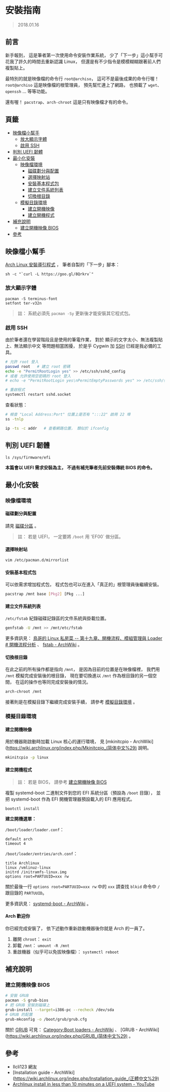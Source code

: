 安裝指南
=======


> 2018.01.16



## 前言


新手報到， 這是筆者第一次使用命令安裝作業系統，
少了「下一步」這小幫手可花我了許久的時間去重新認識 Linux，
但還是有不少指令是模模糊糊跟著前人們複製貼上。


最特別的就是映像檔的命令行 `root@archiso`，
這可不是最後成果的命令行喔！
`root@archiso` 這是映像檔的根管理員，
預先幫忙連上了網路， 也預載了 `wget`、`openssh` ... 等等功能。

還有喔！
`pacstrap`、`arch-chroot` 這是只有映像檔才有的命令。



## 頁籤


* [映像檔小幫手](#映像檔小幫手)
    * [放大顯示字體](#放大顯示字體)
    * [啟用 SSH](#啟用-ssh)
* [判別 UEFI 韌體](#判別-uefi-韌體)
* [最小化安裝](#最小化安裝)
  * [映像檔環境](#映像檔環境)
    * [磁碟劃分與配置](#磁碟劃分與配置)
    * [選擇映射站](#選擇映射站)
    * [安裝基本程式包](#安裝基本程式包)
    * [建立文件系統列表](#建立文件系統列表)
    * [切換根目錄](#切換根目錄)
  * [模擬目錄環境](#模擬目錄環境)
    * [建立開機映像](#建立開機映像)
    * [建立開機程式](#建立開機程式)
* [補充說明](#補充說明)
  * [建立開機映像 BIOS](#建立開機映像-bios)
* [參考](#參考)



## 映像檔小幫手


[Arch Linux 安裝導引程式](https://raw.githubusercontent.com/BwayCer/archlinux.booklet/gh-pages/mmrepo/installGuide.sh)
， 筆者自製的「下一步」腳本：

```
sh -c "`curl -L https://goo.gl/8Qrkrv`"
```



### 放大顯示字體


```
pacman -S terminus-font
setfont ter-v32n
```

> 註： 系統必須先 `pacman -Sy` 更新後才能安裝其它程式包。



### 啟用 SSH


由於筆者還在學習階段且是使用的筆電作業，
對於 顯示的文字太小、無法複製貼上、無法顯示中文 等問題相當困擾，
於是乎 Cygwin 加 [SSH](/appendix/bilingual.html#安全殼)
已經是我必備的工具。


```sh
# 允許 root 登入
passwd root   # 建立 root 密碼
echo -e "PermitRootLogin yes" >> /etc/ssh/sshd_config
# 或者 允許使用空密碼的 root 登入
# echo -e "PermitRootLogin yes\nPermitEmptyPasswords yes" >> /etc/ssh/sshd_config

# 重啟程式
systemctl restart sshd.socket
```


查看狀態：

```sh
# 檢查 "Local Address:Port" 位置上是否有 ":::22" 啟用 22 埠
ss -tnlp

ip -ts -c addr   # 查看網路位置， 類似於 ifconfig
```



## 判別 UEFI 韌體


```
ls /sys/firmware/efi
```

**本篇會以 UEFI 需求安裝為主， 不過有補充筆者先前安裝傳統 BIOS 的命令。**



## 最小化安裝


### 映像檔環境


#### 磁碟劃分與配置


請見 [磁碟分區](./disk_partition.md) 。

> 註： 若是 UEFI， 一定要將 `/boot` 用 'EF00` 做分區。



#### 選擇映射站


```sh
vim /etc/pacman.d/mirrorlist
```



#### 安裝基本程式包


可以依需求增加程式包，
程式包也可以在進入「真正的」根管理員後繼續安裝。

```sh
pacstrap /mnt base [Pkg2] [Pkg ...]
```



#### 建立文件系統列表


`/etc/fstab` 紀錄磁碟記錄區的文件系統與掛載位置。

```sh
genfstab -U /mnt >> /mnt/etc/fstab
```

更多資訊見：
[鳥哥的 Linux 私房菜 -- 第十九章、開機流程、模組管理與 Loader # 開機流程分析](http://linux.vbird.org/linux_basic/0510osloader.php#startup)
、
[fstab - ArchWiki](https://wiki.archlinux.org/index.php/Fstab)
。



#### 切換根目錄


在此之前的所有操作都是指向 `/mnt`，
是因為目前的位置是在映像檔裡， 我們用 `/mnt` 模擬完成安裝後的根目錄，
現在要切換進以 `/mnt` 作為根目錄的另一個空間，
在這的操作也等同完成安裝後的情況。

```sh
arch-chroot /mnt
```


接著則是在模擬目錄下繼續完成安裝手續， 請參考 [模擬目錄環境](#模擬目錄環境) 。



### 模擬目錄環境


#### 建立開機映像


用於機器剛啟動時加載 Linux 核心的運行環境，
見 [mkinitcpio - ArchWiki](https://wiki.archlinux.org/index.php/Mkinitcpio_(简体中文%29)
說明。

```sh
mkinitcpio -p linux
```



#### 建立開機程式


> 註： 若是 BIOS， 請參考 [建立開機映像 BIOS](#建立開機映像-bios)


複製 systemd-boot 二進制文件到您的 EFI 系統分區（預設為 `/boot` 目錄），
並把 systemd-boot 作為 EFI 開機管理器預設載入的 EFI 應用程式。

```
bootctl install
```


**建立開機選單：**


`/boot/loader/loader.conf`：

```
default arch
timeout 4
```


`/boot/loader/entries/arch.conf`：

```
title Archlinux
linux /vmlinuz-linux
initrd /initramfs-linux.img
options root=PARTUUID=xxx rw
```

關於最後一行 `options root=PARTUUID=xxx rw`
中的 `xxx` 請查找 `blkid` 命令中 `/` 跟目錄的 `PARTUUID`。


更多資訊見： [systemd-boot - ArchWiki](https://wiki.archlinux.org/index.php/Systemd-boot) 。


#### Arch 歡迎你


你已經完成安裝了， 依下述動作重新啟動機器後你就是 Arch 的一員了。

  1. 離開 `chroot`： `exit`
  2. 卸載 `/mnt`： `umount -R /mnt`
  3. 重啟機器（似乎可以免拔映像檔）： `systemctl reboot`



## 補充說明


### 建立開機映像 BIOS


```sh
# 安裝 GRUB
pacman -S grub-bios
# 把 GRUB 安裝到磁碟上
grub-install --target=i386-pc --recheck /dev/sda
# GRUB 的配置
grub-mkconfig -o /boot/grub/grub.cfg
```


關於 [GRUB](/appendix/bilingual.md#偉大的開機加載程式) 可見：
  [Category:Boot loaders - ArchWiki](https://wiki.archlinux.org/index.php/Category:Boot_loaders)
  、
  [GRUB - ArchWiki](https://wiki.archlinux.org/index.php/GRUB_(简体中文%29)
  。



## 參考


* Ilcli123 網友
* [Installation guide - ArchWiki](https://wiki.archlinux.org/index.php/Installation_guide_(正體中文%29)
* [Archlinux install in less than 10 minutes on a UEFI system - YouTube](https://youtu.be/DfC5hgdtbWY)

